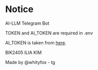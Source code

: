 # Notice
AI-LLM Telegram Bot

TOKEN and AI_TOKEN are required in .env

AI_TOKEN is taken from [here](https://openrouter.ai/).

BIK2405 ILIA KIM

Made by @whityfox - tg
